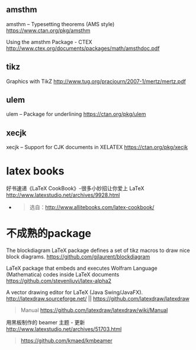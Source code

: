 
## amsthm

amsthm – Typesetting theorems (AMS style) https://www.ctan.org/pkg/amsthm

Using the amsthm Package - CTEX http://www.ctex.org/documents/packages/math/amsthdoc.pdf


## tikz

Graphics with TikZ http://www.tug.org/pracjourn/2007-1/mertz/mertz.pdf

## ulem

ulem – Package for underlining https://ctan.org/pkg/ulem

## xecjk

xecjk – Support for CJK documents in XELATEX https://ctan.org/pkg/xecjk

# latex books

好书速递《LaTeX CookBook》-很多小妙招让你爱上 LaTeX http://www.latexstudio.net/archives/9928.html
- > 选自：http://www.allitebooks.com/latex-cookbook/

# 不成熟的package

The blockdiagram LaTeX package defines a set of tikz macros to draw nice block diagrams. https://github.com/gjlaurent/blockdiagram

LaTeX package that embeds and executes Wolfram Language (Mathematica) codes inside LaTeX documents https://github.com/stevenliuyi/latex-alpha2

A vector drawing editor for LaTeX (Java Swing/JavaFX). http://latexdraw.sourceforge.net/ || https://github.com/latexdraw/latexdraw
> Manual https://github.com/latexdraw/latexdraw/wiki/Manual

用黑板制作的 beamer 主题 - 更新 http://www.latexstudio.net/archives/51703.html
> https://github.com/kmaed/kmbeamer
